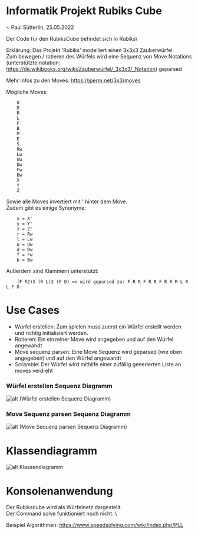 ﻿

# Informatik Projekt Rubiks Cube

~ Paul Sütterlin, 25.05.2022

Der Code für den RubiksCube befindet sich in Rubiks\

Erklärung: Das Projekt 'Rubiks' modelliert einen 3x3x3 Zauberwürfel. \
Zum bewegen / rotieren des Würfels wird eine Sequenz von Move Notations (unterstützte notation: https://de.wikibooks.org/wiki/Zauberwürfel/_3x3x3/_Notation) geparsed 

Mehr Infos zu den Moves: https://jperm.net/3x3/moves

Mögliche Moves:

        U
        D  
        R  
        L 
        F   
        B   
        M    
        E  
        S   
        Rw    
        Lw    
        Uw    
        Dw   
        Fw  
        Bw
        X
        Y
        Z

Sowie alle Moves invertiert mit ' hinter dem Move. \
Zudem gibt es einige Synonyme: 

        x = X'
        y = Y'  
        z = Z'  
        r = Rw
        l = Lw   
        u = Uw   
        d = Dw    
        f = Fw
        b = Bw

Außerdem sind Klammern unterstützt:

        (F R2)3 (R L)2 (F D) => wird geparsed zu: F R R F R R F R R R L R L F D

# Use Cases
 - Würfel erstellen: Zum spielen muss zuerst ein Würfel erstellt werden und richtig initialisiert werden.
 - Rotieren: Ein einzelner Move wird angegeben und auf den Würfel angewandt
 - Move sequenz parsen: Eine Move Sequenz wird geparsed (wie oben angegeben) und auf den Würfel angewandt
 - Scramble: Der Würfel wird mithilfe einer zufällig generierten Liste an moves verdreht


### Würfel erstellen Sequenz Diagramm

![alt (Würfel erstellen Sequenz Diagramm)](https://i.ibb.co/8xzzhGD/Bild-2022-05-25-185759646.png)


### Move Sequenz parsen Sequenz Diagramm

![alt (Move Sequenz parsen Sequenz Diagramm)](https://i.ibb.co/yF88Fbb/Bild-2022-05-25-195250910.png)


# Klassendiagramm

![alt Klassendiagramm](https://i.ibb.co/7t8CTC5/Bild-2022-05-25-204110081.png)



# Konsolenanwendung

Der Rubikscube wird als Würfelnetz dargestellt. \
Der Command solve funktioniert noch nicht. \


Beispiel Algorithmen: https://www.speedsolving.com/wiki/index.php/PLL
